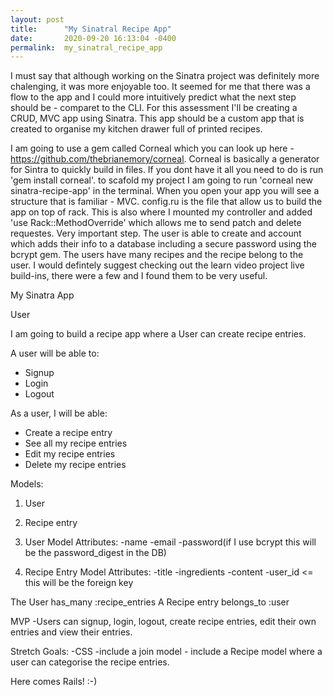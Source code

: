```yaml
---
layout: post
title:      "My Sinatral Recipe App"
date:       2020-09-20 16:13:04 -0400
permalink:  my_sinatral_recipe_app
---
```



I must say that although working on the Sinatra project was definitely more chalenging, it was more enjoyable too. It seemed for me that there was a flow to the app and I could more intuitively predict what the next step should be - comparet to the CLI. For this assessment I'll be creating a CRUD, MVC app using Sinatra. This app should be a custom app that is created to organise my kitchen drawer full of printed recipes. 

I am going to use a gem called Corneal which you can look up here - https://github.com/thebrianemory/corneal. Corneal is basically a generator for Sintra to quickly build in files. If you dont have it all you need to do is run 'gem install corneal'. to scafold my project I am going to run 'corneal new sinatra-recipe-app' in the terminal. When you open your app you will see a structure that is familiar - MVC. config.ru is the file that allow us to build the app on top of rack. This is also where I mounted my controller and added 'use Rack::MethodOverride' which allows me to send patch and delete requestes. Very important step. The user is able to create and account which adds their info to a database including a secure password using the bcrypt gem. The users have many recipes and the recipe belong to the user. I would defintely suggest checking out the learn video project live build-ins, there were a few and I found them to be very useful. 


 My Sinatra App

User

I am going to build a recipe app where a User can create recipe entries. 

 A user will be able to:
- Signup
- Login
- Logout

As a user, I will be able:
- Create a recipe entry
- See all my recipe entries
- Edit my recipe entries
- Delete my recipe entries

Models:
1. User
2. Recipe entry

1. User Model
Attributes:
-name
-email
-password(if I use bcrypt this will be the password_digest in the DB)


2. Recipe Entry Model
Attributes:
-title
-ingredients
-content
-user_id <= this will be the foreign key

The User has_many :recipe_entries
A Recipe entry belongs_to :user

MVP
-Users can signup, login, logout, create recipe entries, edit their own entries and view their entries.

Stretch Goals:
-CSS
-include a join model - include a Recipe model where a user can categorise the recipe entries.

Here comes Rails! :-)


